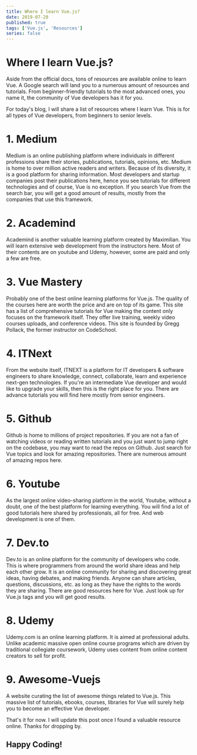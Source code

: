 ```yaml
---
title: Where I learn Vue.js?
date: 2019-07-20
published: true
tags: ['Vue.js', 'Resources']
series: false
---
```


# Where I learn Vue.js?

Aside from the official docs, tons of resources are available online to learn Vue. A Google search will land you to a numerous amount of resources and tutorials. From beginner-friendly tutorials to the most advanced ones, you name it, the community of Vue developers has it for you.

For today's blog, I will share a list of resources where I learn Vue. This is for all types of Vue developers, from beginners to senior levels.

# 1. Medium

Medium is an online publishing platform where individuals in different professions share their stories, publications, tutorials, opinions, etc.
Medium is home to over million active readers and writers. Because of its diversity, it is a good platform for sharing information. Most developers and startup companies post their publications here, hence you see tutorials for different technologies and of course, Vue is no exception. If you search Vue from the search bar, you will get a good amount of results, mostly from the companies that use this framework.

# 2. Academind

Academind is another valuable learning platform created by Maximilian. You will learn extensive web development from the instructors here. Most of their contents are on youtube and Udemy, however, some are paid and only a few are free.

# 3. Vue Mastery

Probably one of the best online learning platforms for Vue.js. The quality of the courses here are worth the price and are on top of its game. This site has a list of comprehensive tutorials for Vue making the content only focuses on the framework itself. They offer live training, weekly video courses uploads, and conference videos. This site is founded by Gregg Pollack, the former instructor on CodeSchool.

# 4. ITNext

From the website itself, ITNEXT is a platform for IT developers & software engineers to share knowledge, connect, collaborate, learn and experience next-gen technologies. If you're an intermediate Vue developer and would like to upgrade your skills, then this is the right place for you. There are advance tutorials you will find here mostly from senior engineers.

# 5. Github

Github is home to millions of project repositories. If you are not a fan of watching videos or reading written tutorials and you just want to jump right on the codebase, you may want to read the repos on Github. Just search for Vue topics and look for amazing repositories. There are numerous amount of amazing repos here.

# 6. Youtube

As the largest online video-sharing platform in the world, Youtube, without a doubt, one of the best platform for learning everything. You will find a lot of good tutorials here shared by professionals, all for free. And web development is one of them.

# 7. Dev.to

Dev.to is an online platform for the community of developers who code. This is where programmers from around the world share ideas and help each other grow. It is an online community for sharing and discovering great ideas, having debates, and making friends. Anyone can share articles, questions, discussions, etc. as long as they have the rights to the words they are sharing. There are good resources here for Vue. Just look up for Vue.js tags and you will get good results.

# 8. Udemy

Udemy.com is an online learning platform. It is aimed at professional adults. Unlike academic massive open online course programs which are driven by traditional collegiate coursework, Udemy uses content from online content creators to sell for profit.

# 9. Awesome-Vuejs

A website curating the list of awesome things related to Vue.js. This massive list of tutorials, ebooks, courses, libraries for Vue will surely help you to become an effective Vue developer.

That's it for now. I will update this post once I found a valuable resource online.
Thanks for dropping by.

## Happy Coding!
